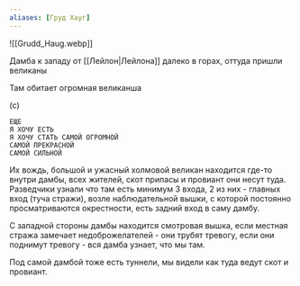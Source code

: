 ```yaml
---
aliases: [Груд Хауг]
---
```

![[Grudd_Haug.webp]]

Дамба к западу от [[Лейлон|Лейлона]] далеко в горах, оттуда пришли великаны

Там обитает огромная великанша

(с)

```
ЕЩЕ
Я ХОЧУ ЕСТЬ
Я ХОЧУ СТАТЬ САМОЙ ОГРОМНОЙ
САМОЙ ПРЕКРАСНОЙ
САМОЙ СИЛЬНОЙ
```

Их вождь, большой и ужасный холмовой великан находится где-то внутри дамбы, всех жителей, скот припасы и провиант они несут туда. Разведчики узнали что там есть минимум 3 входа, 2 из них - главных вход (туча стражи), возле наблюдательной вышки, с которой постоянно просматриваются окрестности, есть задний вход в саму дамбу.

С западной стороны дамбы находится смотровая вышка, если местная стража замечает недоброжелателей - они трубят тревогу, если они поднимут тревогу - вся дамба узнает, что мы там.

Под самой дамбой тоже есть туннели, мы видели как туда ведут скот и провиант.

